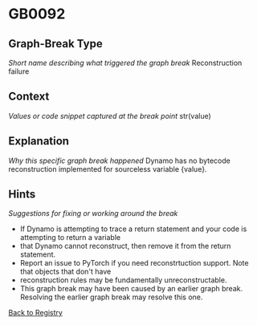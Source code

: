 # GB0092

## Graph-Break Type
*Short name describing what triggered the graph break*
Reconstruction failure

## Context
*Values or code snippet captured at the break point*
str(value)

## Explanation
*Why this specific graph break happened*
Dynamo has no bytecode reconstruction implemented for sourceless variable {value}.

## Hints
*Suggestions for fixing or working around the break*
- If Dynamo is attempting to trace a return statement and your code is attempting to return a variable 
- that Dynamo cannot reconstruct, then remove it from the return statement.
- Report an issue to PyTorch if you need reconstrtuction support. Note that objects that don't have 
- reconstruction rules may be fundamentally unreconstructable.
- This graph break may have been caused by an earlier graph break. Resolving the earlier graph break may resolve this one.



[Back to Registry](../index.md)
